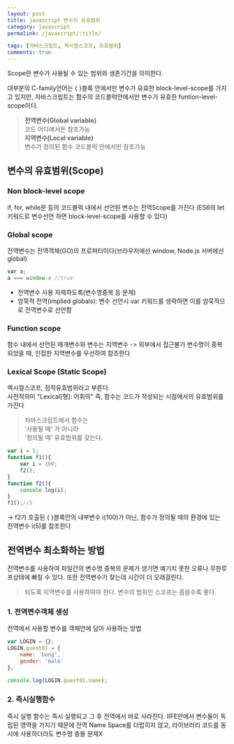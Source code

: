 ```yaml
---
layout: post
title: javascript 변수의 유효범위
category: javascript
permalink: /javascript/:title/

tags: [자바스크립트, 렉시컬스코프, 유효범위]
comments: true
---
```

Scope란 변수가 사용될 수 있는 범위와 생존기간을 의미한다.  

대부분의 C-family언어는 { }블록 안에서만 변수가 유효한 block-level-scope를 가지고 있지만, 자바스크립트는 함수의 코드블럭안에서만 변수가 유효한 funtion-level-scope이다. 

>**전역변수(Global variable)**  
코드 어디에서든 참조가능  
**지역변수(Local variable)**  
변수가 정의된 함수 코드블럭 안에서만 참조가능

## **변수의 유효범위(Scope)**
### Non block-level scope  
if, for, while문 등의 코드블럭 내에서 선언된 변수는 전역Scope를 가진다 
(ES6의 let키워드로 변수선언 하면 block-level-scope를 사용할 수 있다)

### Global scope
전역변수는 전역객체(GO)의 프로퍼티이다(브라우저에선 window, Node.js 서버에선 global)  
```javascript
var a;
a === window.a //true
```
* 전역변수 사용 자제하도록(변수명중복 등 문제)
* 암묵적 전역(implied globals): 변수 선언시 var 키워드를 생략하면 이를 암묵적으로 전역변수로 선언함

### Function scope
함수 내에서 선언된 매개변수와 변수는 지역변수 -> 외부에서 접근불가 
변수명이 중복되었을 때, 인접한 지역변수를 우선하여 참조한다

### Lexical Scope (Static Scope)
렉시컬스코프, 정적유효범위라고 부른다.   
사전적의미 "Lexical[형]: 어휘의" 즉, 함수는 코드가 작성되는 시점에서의 유효범위를 가진다

>자바스크립트에서 함수는  
'사용될 때' 가 아니라  
'정의될 때' 유효범위를 갖는다.  

```javascript
var i = 5;
function f1(){
    var i = 100;
    f2();
}
function f2(){
    console.log(i);
}
f1();//5
```
-> f2가 호출된 { }블록안의 내부변수 i(100)가 아닌, 함수가 정의될 때의 환경에 있는 전역변수 i(5)를 참조한다

## **전역변수 최소화하는 방법**
전역변수를 사용하여 파일간의 변수명 중복의 문제가 생기면 예기치 못한 오류나 무한루프상태에 빠질 수 있다. 또한 전역변수가 찾는데 시간이 더 오래걸린다.
>되도록 지역변수를 사용하여야 한다. 변수의 범위인 스코프는 좁을수록 좋다.

### 1. 전역변수객체 생성
전역에서 사용할 변수를 객체안에 담아 사용하는 방법
```javascript
var LOGIN = {};
LOGIN.guest01 = {
    name: 'bong',
    gender: 'male'
};

console.log(LOGIN.guest01.name);
```
### 2. 즉시실행함수
즉시 실행 함수는 즉시 실행되고 그 후 전역에서 바로 사라진다.
IIFE안에서 변수들이 독립된 영역을 가지기 때문에 전역 Name Space를 더럽히지 않고, 라이브러리 코드를 동시에 사용하더라도 변수명 충돌 문제X